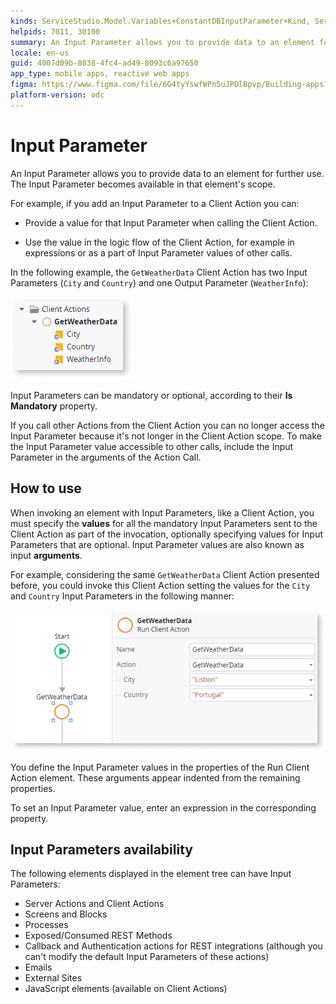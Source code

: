 ```yaml
---
kinds: ServiceStudio.Model.Variables+ConstantDBInputParameter+Kind, ServiceStudio.Model.Variables+GenericInputParameter+Kind, ServiceStudio.Model.Variables+JSInputParameter+Kind, ServiceStudio.Model.Variables+ProcessInput+Kind, ServiceStudio.Model.Variables+SerializableInputParameter+Kind, ServiceStudio.Model.Variables+SyntheticInputParameter+Kind, ServiceStudio.Model.Variables+URLSerializableInputParameter+Kind, ServiceStudio.Model.Variables+WebReferenceGenericInputParameter+Kind, ServiceStudio.Model.Variables+ReferenceGenericInputParameter+Kind, ServiceStudio.Model.Variables+ReferenceProcessInput+Kind, ServiceStudio.Model.Variables+ReferenceSerializableInputParameter+Kind
helpids: 7011, 30100
summary: An Input Parameter allows you to provide data to an element for further use.
locale: en-us
guid: 4007d09b-8038-4fc4-ad49-8093c6a97650
app_type: mobile apps, reactive web apps
figma: https://www.figma.com/file/6G4tyYswfWPn5uJPDlBpvp/Building-apps?type=design&node-id=3213%3A21492&t=ZwHw8hXeFhwYsO5V-1
platform-version: odc
---
```


# Input Parameter


An Input Parameter allows you to provide data to an element for further use. The Input Parameter becomes available in that element's scope.

For example, if you add an Input Parameter to a Client Action you can:

* Provide a value for that Input Parameter when calling the Client Action.

* Use the value in the logic flow of the Client Action, for example in expressions or as a part of Input Parameter values of other calls.

In the following example, the `GetWeatherData` Client Action has two Input Parameters (`City` and `Country`) and one Output Parameter (`WeatherInfo`):

![Example of Client Action with two Input Parameters and one Output Parameter](images/input-parameter-client-action-example-ss.png)

Input Parameters can be mandatory or optional, according to their **Is Mandatory** property.

If you call other Actions from the Client Action you can no longer access the Input Parameter because it's not longer in the Client Action scope. To make the Input Parameter value accessible to other calls, include the Input Parameter in the arguments of the Action Call.

## How to use

When invoking an element with Input Parameters, like a Client Action, you must specify the **values** for all the mandatory Input Parameters sent to the Client Action as part of the invocation, optionally specifying values for Input Parameters that are optional. Input Parameter values are also known as input **arguments**.

For example, considering the same `GetWeatherData` Client Action presented before, you could invoke this Client Action setting the values for the `City` and `Country` Input Parameters in the following manner:

![Setting Input Parameter values when calling a Client Action (example)](images/input-parameter-set-value-ss.png)

You define the Input Parameter values in the properties of the Run Client Action element. These arguments appear indented from the remaining properties.

To set an Input Parameter value, enter an expression in the corresponding property.

## Input Parameters availability

The following elements displayed in the element tree can have Input Parameters:

* Server Actions and Client Actions
* Screens and Blocks
* Processes
* Exposed/Consumed REST Methods
* Callback and Authentication actions for REST integrations (although you can't modify the default Input Parameters of these actions)
* Emails
* External Sites
* JavaScript elements (available on Client Actions)
